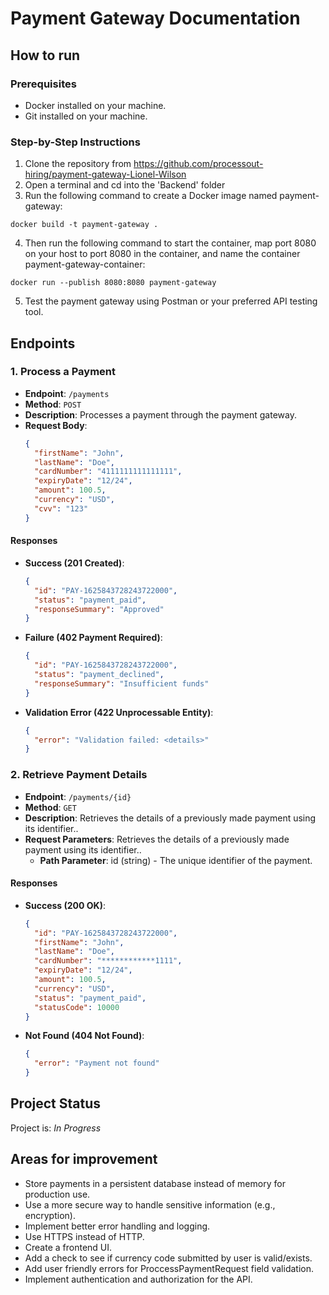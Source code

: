 # Payment Gateway Documentation

## How to run

### Prerequisites

- Docker installed on your machine.
- Git installed on your machine.

### Step-by-Step Instructions

1. Clone the repository from https://github.com/processout-hiring/payment-gateway-Lionel-Wilson
2. Open a terminal and cd into the 'Backend' folder
3. Run the following command to create a Docker image named payment-gateway:

```
docker build -t payment-gateway .
```

4. Then run the following command to start the container, map port 8080 on your host to port 8080 in the container, and name the container payment-gateway-container:

```
docker run --publish 8080:8080 payment-gateway
```

5. Test the payment gateway using Postman or your preferred API testing tool.

## Endpoints

### 1. Process a Payment

- **Endpoint**: `/payments`
- **Method**: `POST`
- **Description**: Processes a payment through the payment gateway.
- **Request Body**:
  ```json
  {
    "firstName": "John",
    "lastName": "Doe",
    "cardNumber": "4111111111111111",
    "expiryDate": "12/24",
    "amount": 100.5,
    "currency": "USD",
    "cvv": "123"
  }
  ```

#### Responses

- **Success (201 Created)**:

  ```json
  {
    "id": "PAY-1625843728243722000",
    "status": "payment_paid",
    "responseSummary": "Approved"
  }
  ```

- **Failure (402 Payment Required)**:

  ```json
  {
    "id": "PAY-1625843728243722000",
    "status": "payment_declined",
    "responseSummary": "Insufficient funds"
  }
  ```

- **Validation Error (422 Unprocessable Entity)**:

  ```json
  {
    "error": "Validation failed: <details>"
  }
  ```

### 2. Retrieve Payment Details

- **Endpoint**: `/payments/{id}`
- **Method**: `GET`
- **Description**: Retrieves the details of a previously made payment using its identifier..
- **Request Parameters**: Retrieves the details of a previously made payment using its identifier..
  - **Path Parameter**: id (string) - The unique identifier of the payment.

#### Responses

- **Success (200 OK)**:

  ```json
  {
    "id": "PAY-1625843728243722000",
    "firstName": "John",
    "lastName": "Doe",
    "cardNumber": "************1111",
    "expiryDate": "12/24",
    "amount": 100.5,
    "currency": "USD",
    "status": "payment_paid",
    "statusCode": 10000
  }
  ```

- **Not Found (404 Not Found)**:

  ```json
  {
    "error": "Payment not found"
  }
  ```

## Project Status

Project is: _In Progress_

## Areas for improvement

- Store payments in a persistent database instead of memory for production use.
- Use a more secure way to handle sensitive information (e.g., encryption).
- Implement better error handling and logging.
- Use HTTPS instead of HTTP.
- Create a frontend UI.
- Add a check to see if currency code submitted by user is valid/exists.
- Add user friendly errors for ProccessPaymentRequest field validation.
- Implement authentication and authorization for the API.
